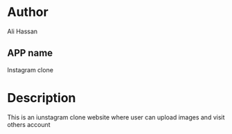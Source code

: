 # Author 
Ali Hassan

## APP name
Instagram clone
# Description 
This is an iunstagram clone website where user can upload images and visit others account

